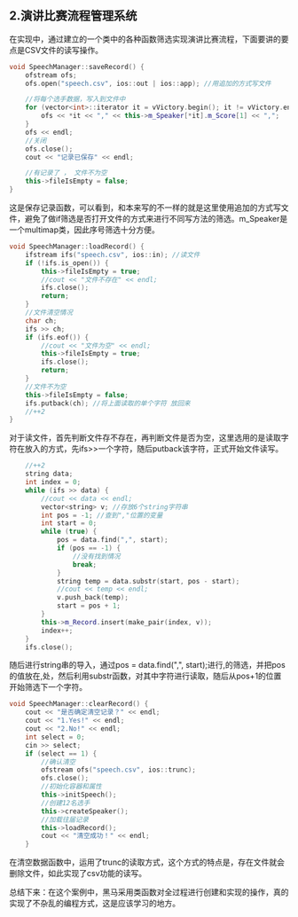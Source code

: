 ## 2.演讲比赛流程管理系统

在实现中，通过建立的一个类中的各种函数筛选实现演讲比赛流程，下面要讲的要点是CSV文件的读写操作。

```cpp
void SpeechManager::saveRecord() {
	ofstream ofs;
	ofs.open("speech.csv", ios::out | ios::app); //用追加的方式写文件

	//将每个选手数据，写入到文件中
	for (vector<int>::iterator it = vVictory.begin(); it != vVictory.end(); it++) {
		ofs << *it << "," << this->m_Speaker[*it].m_Score[1] << ",";
	}
	ofs << endl;
	//关闭
	ofs.close();
	cout << "记录已保存" << endl;

	//有记录了 ， 文件不为空
	this->fileIsEmpty = false;
}
```

这是保存记录函数，可以看到，和本来写的不一样的就是这里使用追加的方式写文件，避免了做if筛选是否打开文件的方式来进行不同写方法的筛选。m_Speaker是一个multimap类，因此序号筛选十分方便。

```cpp
void SpeechManager::loadRecord() {
	ifstream ifs("speech.csv", ios::in); //读文件
	if (!ifs.is_open()) {
		this->fileIsEmpty = true;
		//cout << "文件不存在" << endl;
		ifs.close();
		return;
	}
	//文件清空情况
	char ch;
	ifs >> ch;
	if (ifs.eof()) {
		//cout << "文件为空" << endl;
		this->fileIsEmpty = true;
		ifs.close();
		return;
	}
	//文件不为空
	this->fileIsEmpty = false;
	ifs.putback(ch); //将上面读取的单个字符 放回来
    //++2
}
```

对于读文件，首先判断文件存不存在，再判断文件是否为空，这里选用的是读取字符在放入的方式，先ifs>>一个字符，随后putback该字符，正式开始文件读写。

```cpp
	//++2
	string data;
	int index = 0;
	while (ifs >> data) {
		//cout << data << endl;
		vector<string> v; //存放6个string字符串
		int pos = -1; //查到","位置的变量
		int start = 0;
		while (true) {
			pos = data.find(",", start);
			if (pos == -1) {
				//没有找到情况
				break;
			}
			string temp = data.substr(start, pos - start);
			//cout << temp << endl;
			v.push_back(temp);
			start = pos + 1;
		}
		this->m_Record.insert(make_pair(index, v));
		index++;
	}
	ifs.close();
```

随后进行string串的导入，通过pos = data.find(",", start);进行,的筛选，并把pos的值放在,处，然后利用substr函数，对其中字符进行读取，随后从pos+1的位置开始筛选下一个字符。

```cpp
void SpeechManager::clearRecord() {
	cout << "是否确定清空记录？" << endl;
	cout << "1.Yes!" << endl;
	cout << "2.No!" << endl;
	int select = 0;
	cin >> select;
	if (select == 1) {
		//确认清空
		ofstream ofs("speech.csv", ios::trunc);
		ofs.close();
		//初始化容器和属性
		this->initSpeech();
		//创建12名选手
		this->createSpeaker();
		//加载往届记录
		this->loadRecord();
		cout << "清空成功！" << endl;
	}
```

在清空数据函数中，运用了trunc的读取方式，这个方式的特点是，存在文件就会删除文件，如此实现了csv功能的读写。

总结下来：在这个案例中，黑马采用类函数对全过程进行创建和实现的操作，真的实现了不杂乱的编程方式，这是应该学习的地方。